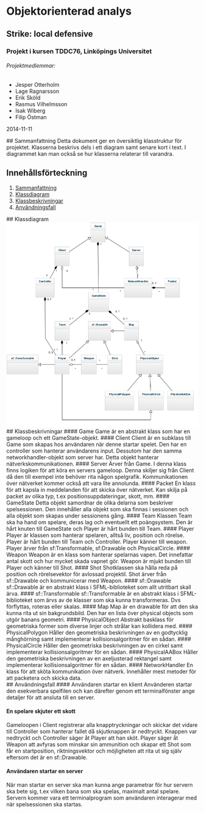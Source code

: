 # Objektorienterad analys
## Strike: local defensive
### Projekt i kursen TDDC76, Linköpings Universitet
###### Projektmedlemmar:
*	Jesper Otterholm
*	Lage Ragnarsson
*	Erik Sköld
*	Rasmus Vilhelmsson
*	Isak Wiberg
*	Filip Östman

2014-11-11

<div style="page-break-after: always;"></div>
## Sammanfattning
Detta dokument ger en översiktlig klasstruktur för projektet. Klasserna beskrivs dels i ett diagram samt senare kort i text. I diagrammet kan man också se hur klasserna relaterar till varandra. 

## Innehållsförteckning
1. [Sammanfattning](#Sammanfattning)
2. [Klassdiagram](#Klassdiagram)
3. [Klassbeskrivningar](#Klassbeskrivning)
4. [Användningsfall](#Användningsfall)

<div style="page-break-after: always;"></div>
## Klassdiagram
<img src="https://raw.githubusercontent.com/lragnarsson/Strike/master/doc/OOA.jpg"></img>

<div style="page-break-after: always;"></div>
## Klassbeskrivningar
#### Game
Game är en abstrakt klass som har en gameloop och ett GameState-objekt. 
#### Client
Client är en subklass till Game som skapas hos användaren när denne startar spelet. Den har en controller som hanterar användarens input. Dessutom har den samma networkhandler-objekt som server har. Detta objekt hanterar nätverkskommunikationen. 
#### Server
Ärver från Game. I denna klass finns logiken för att köra en servers gameloop. Denna skiljer sig från Client då den till exempel inte behöver rita någon spelgrafik. Kommunikationen över nätverket kommer också att vara lite annolunda.
#### Packet
En klass för att kapsla in meddelanden för att skicka över nätverket. Kan skilja på packet av olika typ, t.ex positionsuppdateringar, skott, mm. 
#### GameState
Detta objekt samordnar de olika delarna som beskriver spelsessionen. Den innehåller alla objekt som ska finnas i sessionen och alla objekt som skapas under sessionens gång. 
#### Team
 Klassen Team ska ha hand om spelare, deras lag och eventuellt ett poängsystem. Den är hårt knuten till GameState och Player är hårt bunden till Team.
#### Player
 Player är klassen som hanterar spelaren, alltså liv, position och rörelse. Player är hårt bunden till Team och Controller. Player känner till weapon. Player ärver från sf:Transformable, sf:Drawable och PhysicalCircle.
#### Weapon
 Weapon är en klass som hanterar spelarnas vapen. Det innefattar antal skott och hur mycket skada vapnet gör. Weapon är mjukt bunden till Player och känner till Shot.
#### Shot
 Shotklassen ska hålla reda på position och rörelsevektor för avlossad projektil. Shot ärver från sf::Drawable och kommunicerar med Weapon.
#### sf::Drawable
sf::Drawable är en abstrakt klass i SFML-biblioteket som allt utritbart skall ärva.
#### sf::Transformable
sf::Transformable är en abstrakt klass i SFML-biblioteket som ärvs av de klasser som ska kunna transformeras. Dvs förflyttas, roteras eller skalas.
#### Map
Map är en drawable för att den ska kunna rita ut sin bakgrundsbild. Den har en lista över physical objects som utgör banans geometri.
#### PhysicalObject
Abstrakt basklass för geometriska former som diverse linjer och strålar kan kollidera med.
#### PhysicalPolygon
Håller den geometriska beskrivningen av en godtycklig månghörning samt implementerar kollisionsalgoritmer för en sådan.
#### PhysicalCircle
Håller den geometriska beskrivningen av en cirkel samt implementerar kollisionsalgoritmer för en sådan.
#### PhysicalAABox
Håller den geometriska beskrivningen av en axeljusterad rektangel samt implementerar kollisionsalgoritmer för en sådan.
#### NetworkHandler
En klass för att sköta kommunikation över nätverk. Innehåller mest metoder för att packetera och skicka data.

<div style="page-break-after: always;"></div>
## Användningsfall
#### Användaren startar en klient
Använderen startar den exekverbara spelfilen och kan därefter genom ett terminalfönster ange detaljer för att ansluta till en server.

#### En spelare skjuter ett skott
Gameloopen i Client registrerar alla knapptryckningar och skickar det vidare till Controller som hanterar fallet då skjutknappen är nedtryckt. Knappen var nedtryckt och Controller säger åt Player att han sköt. Player säger åt Weapon att avfyras som minskar sin ammunition och skapar ett Shot som får en startposition, riktningsvektor och möjligheten att rita ut sig själv eftersom det är en sf::Drawable.
#### Användaren startar en server
När man startar en server ska man kunna ange parametrar för hur servern ska bete sig, t.ex vilken bana som ska spelas, maximalt antal spelare. Servern kommer vara ett terminalprogram som användaren interagerar med när spelsessionen ska startas. 


